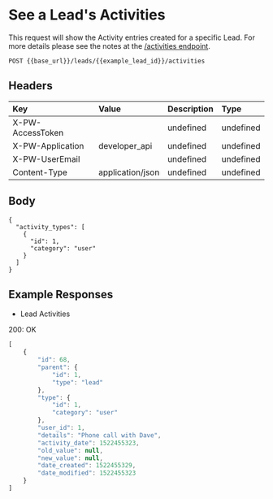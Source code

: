 # See a Lead's Activities

This request will show the Activity entries created for a specific Lead. For more details please see the notes at the [/activities endpoint](https://dev.prosperworks.com).

`POST {{base_url}}/leads/{{example_lead_id}}/activities`

## Headers

| Key | Value | Description | Type |
| :--- | :--- | :--- | :--- |
| X-PW-AccessToken |  | undefined | undefined |
| X-PW-Application | developer\_api | undefined | undefined |
| X-PW-UserEmail |  | undefined | undefined |
| Content-Type | application/json | undefined | undefined |

## Body

```text
{
  "activity_types": [
    {
      "id": 1,
      "category": "user"
    }
  ]
}
```

## Example Responses

* Lead Activities

200: OK

```javascript
[
    {
        "id": 68,
        "parent": {
            "id": 1,
            "type": "lead"
        },
        "type": {
            "id": 1,
            "category": "user"
        },
        "user_id": 1,
        "details": "Phone call with Dave",
        "activity_date": 1522455323,
        "old_value": null,
        "new_value": null,
        "date_created": 1522455329,
        "date_modified": 1522455323
    }
]
```

